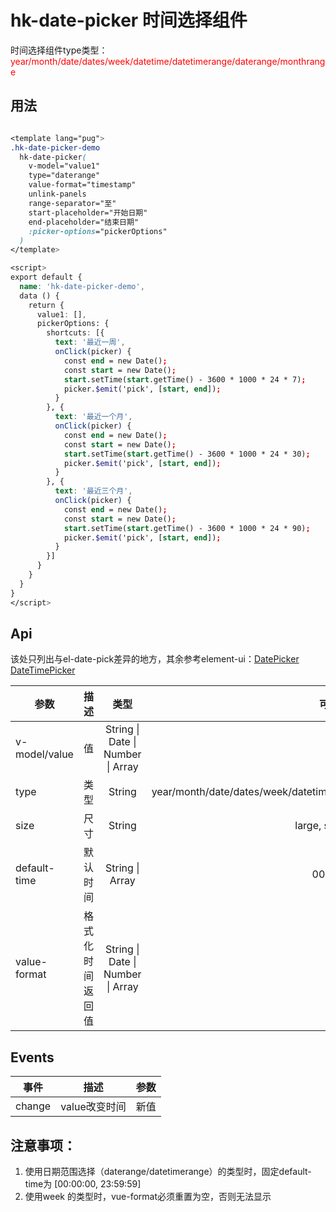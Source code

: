 # hk-date-picker 时间选择组件

时间选择组件type类型：
<font color="red">year/month/date/dates/week/datetime/datetimerange/daterange/monthrange</font>

## 用法

<hk-date-picker-demo></hk-date-picker-demo>

```scss

<template lang="pug">
.hk-date-picker-demo
  hk-date-picker(
    v-model="value1"
    type="daterange"
    value-format="timestamp"
    unlink-panels
    range-separator="至"
    start-placeholder="开始日期"
    end-placeholder="结束日期"
    :picker-options="pickerOptions"
  )
</template>

<script>
export default {
  name: 'hk-date-picker-demo',
  data () {
    return {
      value1: [],
      pickerOptions: {
        shortcuts: [{
          text: '最近一周',
          onClick(picker) {
            const end = new Date();
            const start = new Date();
            start.setTime(start.getTime() - 3600 * 1000 * 24 * 7);
            picker.$emit('pick', [start, end]);
          }
        }, {
          text: '最近一个月',
          onClick(picker) {
            const end = new Date();
            const start = new Date();
            start.setTime(start.getTime() - 3600 * 1000 * 24 * 30);
            picker.$emit('pick', [start, end]);
          }
        }, {
          text: '最近三个月',
          onClick(picker) {
            const end = new Date();
            const start = new Date();
            start.setTime(start.getTime() - 3600 * 1000 * 24 * 90);
            picker.$emit('pick', [start, end]);
          }
        }]
      }
    }
  }
}
</script>

```

## Api

该处只列出与el-date-pick差异的地方，其余参考element-ui：[DatePicker](https://element.eleme.cn/#/zh-CN/component/date-picker)
[DateTimePicker](https://element.eleme.cn/#/zh-CN/component/datetime-picker)

| 参数 | 描述 | 类型 | 可选值 | 必须 | 默认值 |
| -- |:----: | :--: | :--: | :--: | -- |
| v-model/value | 值 | String \| Date \| Number \| Array |  | 是 |  |
| type | 类型 | String | year/month/date/dates/week/datetime/datetimerange/daterange/monthrange | 否 | date |
| size | 尺寸 | String | large, small, mini | 否 | small |
| default-time | 默认时间 | String \| Array | 00:00:00 | 否 | 00:00:00, [00:00:00, 00:00:00] |
| value-format | 格式化时间返回值 | String \| Date \| Number \| Array |  | 否 | timestamp |

## Events

| 事件 | 描述 | 参数 |
| -- |:----: | :--: |
| change | value改变时间 | 新值 |

## 注意事项：

1. 使用日期范围选择（daterange/datetimerange）的类型时，固定default-time为 [00:00:00, 23:59:59]
2. 使用week 的类型时，vue-format必须重置为空，否则无法显示